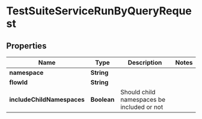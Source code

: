 

# TestSuiteServiceRunByQueryRequest


## Properties

| Name | Type | Description | Notes |
|------------ | ------------- | ------------- | -------------|
|**namespace** | **String** |  |  |
|**flowId** | **String** |  |  |
|**includeChildNamespaces** | **Boolean** | Should child namespaces be included or not |  |



